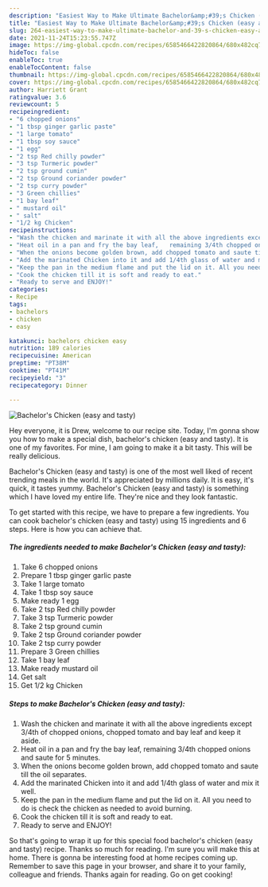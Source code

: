 ```yaml
---
description: "Easiest Way to Make Ultimate Bachelor&amp;#39;s Chicken (easy and tasty)"
title: "Easiest Way to Make Ultimate Bachelor&amp;#39;s Chicken (easy and tasty)"
slug: 264-easiest-way-to-make-ultimate-bachelor-and-39-s-chicken-easy-and-tasty
date: 2021-11-24T15:23:55.747Z
image: https://img-global.cpcdn.com/recipes/6585466422820864/680x482cq70/bachelors-chicken-easy-and-tasty-recipe-main-photo.jpg
hideToc: false
enableToc: true
enableTocContent: false
thumbnail: https://img-global.cpcdn.com/recipes/6585466422820864/680x482cq70/bachelors-chicken-easy-and-tasty-recipe-main-photo.jpg
cover: https://img-global.cpcdn.com/recipes/6585466422820864/680x482cq70/bachelors-chicken-easy-and-tasty-recipe-main-photo.jpg
author: Harriett Grant
ratingvalue: 3.6
reviewcount: 5
recipeingredient:
- "6 chopped onions"
- "1 tbsp ginger garlic paste"
- "1 large tomato"
- "1 tbsp soy sauce"
- "1 egg"
- "2 tsp Red chilly powder"
- "3 tsp Turmeric powder"
- "2 tsp ground cumin"
- "2 tsp Ground coriander powder"
- "2 tsp curry powder"
- "3 Green chillies"
- "1 bay leaf"
- " mustard oil"
- " salt"
- "1/2 kg Chicken"
recipeinstructions:
- "Wash the chicken and marinate it with all the above ingredients except 3/4th of chopped onions, chopped  tomato and bay leaf and keep it aside."
- "Heat oil in a pan and fry the bay leaf,   remaining 3/4th chopped onions and saute for 5 minutes."
- "When the onions become golden brown, add chopped tomato and saute till the oil separates."
- "Add the marinated Chicken into it and add 1/4th glass of water and mix it well."
- "Keep the pan in the medium flame and put the lid on it. All you need to do is check the chicken as needed to avoid burning."
- "Cook the chicken till it is soft and ready to eat."
- "Ready to serve and ENJOY!"
categories:
- Recipe
tags:
- bachelors
- chicken
- easy

katakunci: bachelors chicken easy 
nutrition: 189 calories
recipecuisine: American
preptime: "PT38M"
cooktime: "PT41M"
recipeyield: "3"
recipecategory: Dinner

---
```



![Bachelor&#39;s Chicken (easy and tasty)](https://img-global.cpcdn.com/recipes/6585466422820864/680x482cq70/bachelors-chicken-easy-and-tasty-recipe-main-photo.jpg)

Hey everyone, it is Drew, welcome to our recipe site. Today, I'm gonna show you how to make a special dish, bachelor&#39;s chicken (easy and tasty). It is one of my favorites. For mine, I am going to make it a bit tasty. This will be really delicious.

Bachelor&#39;s Chicken (easy and tasty) is one of the most well liked of recent trending meals in the world. It's appreciated by millions daily. It is easy, it's quick, it tastes yummy. Bachelor&#39;s Chicken (easy and tasty) is something which I have loved my entire life. They're nice and they look fantastic.




To get started with this recipe, we have to prepare a few ingredients. You can cook bachelor&#39;s chicken (easy and tasty) using 15 ingredients and 6 steps. Here is how you can achieve that.

<!--inarticleads1-->

##### The ingredients needed to make Bachelor&#39;s Chicken (easy and tasty):

1. Take 6 chopped onions
1. Prepare 1 tbsp ginger garlic paste
1. Take 1 large tomato
1. Take 1 tbsp soy sauce
1. Make ready 1 egg
1. Take 2 tsp Red chilly powder
1. Take 3 tsp Turmeric powder
1. Take 2 tsp ground cumin
1. Take 2 tsp Ground coriander powder
1. Take 2 tsp curry powder
1. Prepare 3 Green chillies
1. Take 1 bay leaf
1. Make ready  mustard oil
1. Get  salt
1. Get 1/2 kg Chicken




<!--inarticleads2-->

##### Steps to make Bachelor&#39;s Chicken (easy and tasty):

1. Wash the chicken and marinate it with all the above ingredients except 3/4th of chopped onions, chopped  tomato and bay leaf and keep it aside.
1. Heat oil in a pan and fry the bay leaf,   remaining 3/4th chopped onions and saute for 5 minutes.
1. When the onions become golden brown, add chopped tomato and saute till the oil separates.
1. Add the marinated Chicken into it and add 1/4th glass of water and mix it well.
1. Keep the pan in the medium flame and put the lid on it. All you need to do is check the chicken as needed to avoid burning.
1. Cook the chicken till it is soft and ready to eat.
1. Ready to serve and ENJOY!



So that's going to wrap it up for this special food bachelor&#39;s chicken (easy and tasty) recipe. Thanks so much for reading. I'm sure you will make this at home. There is gonna be interesting food at home recipes coming up. Remember to save this page in your browser, and share it to your family, colleague and friends. Thanks again for reading. Go on get cooking!
